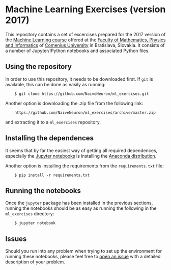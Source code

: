 # Machine Learning Exercises (version 2017)

This repository contains a set of excercises prepared for the 2017 version of
the [Machine Learning course](http://compbio.fmph.uniba.sk/vyuka/ml/) offered
at the [Faculty of Mathematics, Physics and Informatics](https://fmph.uniba.sk/)
of [Comenius University](https://uniba.sk/) in Bratislava, Slovakia. It
consists of a number of Jupyter/IPython notebooks and associated Python files.

## Using the repository

In order to use this repository, it needs to be downloaded first. If `git` is
available, this can be done as easily as running:

        $ git clone https://github.com/NaiveNeuron/ml_exercises.git

Another option is downloading the .zip file from the following link:

        https://github.com/NaiveNeuron/ml_exercises/archive/master.zip

and extracting it to a `ml_exercises` repository.

## Installing the dependences

It seems that by far the easiest way of getting all required dependences,
especially the [Jupyter notebooks](http://jupyter.readthedocs.io/en/latest/install.html)
is installing the [Anaconda distribution](https://www.anaconda.com/download/).

Another option is installing the requirements from the `requirements.txt` file:

        $ pip install -r requirements.txt

## Running the notebooks

Once the `jupyter` package has been installed in the previous sections, running
the notebooks should be as easy as running the following in the `ml_exercises`
directory:

        $ jupyter notebook

## Issues

Should you run into any problem when trying to set up the environment for
running these notebooks, please feel free to [open an
issue](https://github.com/NaiveNeuron/ml_exercises/issues) with a detailed
description of your problem.
